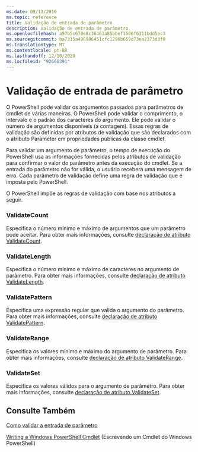 ```yaml
---
ms.date: 09/13/2016
ms.topic: reference
title: Validação de entrada de parâmetro
description: Validação de entrada de parâmetro
ms.openlocfilehash: a97b5c670e8c36463a85bbef1506f6311bdd5ec3
ms.sourcegitcommit: ba7315a496986451cfc1296b659d73ea2373d3f0
ms.translationtype: MT
ms.contentlocale: pt-BR
ms.lasthandoff: 12/10/2020
ms.locfileid: "92660391"
---
```

# <a name="validating-parameter-input"></a>Validação de entrada de parâmetro

O PowerShell pode validar os argumentos passados para parâmetros de cmdlet de várias maneiras.
O PowerShell pode validar o comprimento, o intervalo e o padrão dos caracteres do argumento.
Ele pode validar o número de argumentos disponíveis (a contagem).
Essas regras de validação são definidas por atributos de validação que são declarados com o atributo Parameter em propriedades públicas da classe cmdlet.

Para validar um argumento de parâmetro, o tempo de execução do PowerShell usa as informações fornecidas pelos atributos de validação para confirmar o valor do parâmetro antes da execução do cmdlet.
Se a entrada do parâmetro não for válida, o usuário receberá uma mensagem de erro.
Cada parâmetro de validação define uma regra de validação que é imposta pelo PowerShell.

O PowerShell impõe as regras de validação com base nos atributos a seguir.

### <a name="validatecount"></a>ValidateCount

Especifica o número mínimo e máximo de argumentos que um parâmetro pode aceitar.
Para obter mais informações, consulte [declaração de atributo ValidateCount](./validatecount-attribute-declaration.md).

### <a name="validatelength"></a>ValidateLength

Especifica o número mínimo e máximo de caracteres no argumento de parâmetro.
Para obter mais informações, consulte [declaração de atributo ValidateLength](./validatelength-attribute-declaration.md).

### <a name="validatepattern"></a>ValidatePattern

Especifica uma expressão regular que valida o argumento do parâmetro.
Para obter mais informações, consulte [declaração de atributo ValidatePattern](./validatepattern-attribute-declaration.md).

### <a name="validaterange"></a>ValidateRange

Especifica os valores mínimo e máximo do argumento de parâmetro.
Para obter mais informações, consulte [declaração de atributo ValidateRange](./validaterange-attribute-declaration.md).

### <a name="validateset"></a>ValidateSet

Especifica os valores válidos para o argumento de parâmetro.
Para obter mais informações, consulte [declaração de atributo ValidateSet](./validateset-attribute-declaration.md).

## <a name="see-also"></a>Consulte Também

[Como validar a entrada de parâmetro](./how-to-validate-parameter-input.md)

[Writing a Windows PowerShell Cmdlet](./writing-a-windows-powershell-cmdlet.md) (Escrevendo um Cmdlet do Windows PowerShell)
